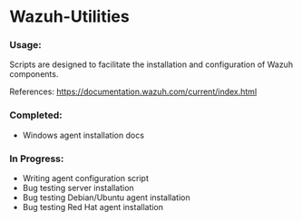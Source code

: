 # Wazuh-Utilities

### Usage:

Scripts are designed to facilitate the installation and configuration of Wazuh components.

References: https://documentation.wazuh.com/current/index.html

### Completed:

- Windows agent installation docs

### In Progress:

- Writing agent configuration script
- Bug testing server installation 
- Bug testing Debian/Ubuntu agent installation
- Bug testing Red Hat agent installation

